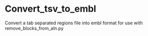 # Convert_tsv_to_embl
Convert a tab separated regions file into embl format for use with remove_blocks_from_aln.py
